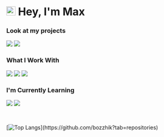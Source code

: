 # <img src='https://qpluspicture.oss-cn-beijing.aliyuncs.com/6LjjQA/Hi.gif' alt='Hi' width="24"/> Hey, I'm Max

### Look at my projects
<a href="https://bozzhik.ru"><img src="https://img.shields.io/badge/portfolio-0A0A0A?style=for-the-badge&logo=dev.to&logoColor=white"></a>
<a href="https://github.com/bozzhik?tab=repositories"><img src="https://img.shields.io/badge/github-0A0A0A?style=for-the-badge&logo=design.to&logoColor=white"></a>

### What I Work With
<a href="https://github.com/bozzhik/js"><img src="https://img.shields.io/badge/JavaScript-F7DF1E?style=for-the-badge&logo=javascript&logoColor=black"><a> <a href="https://github.com/bozzhik/nft"><img src="https://img.shields.io/badge/React-20232A?style=for-the-badge&logo=react&logoColor=61DAFB"><a> <a href="https://github.com/bozzhik/nft"><img src="https://img.shields.io/badge/TailwindCss-212c45?style=for-the-badge&logo=tailwindcss&logoColor=white"><a>

### I'm Currently Learning
<a href=""><img src="https://img.shields.io/badge/TypeScript-3178c6?style=for-the-badge&logo=typescript&logoColor=white"><a>
<a href=""><img src="https://img.shields.io/badge/Material UI-001e3c?style=for-the-badge&logo=mui&logoColor=white"><a>

</br>


[![Top Langs](https://github-readme-stats.vercel.app/api/top-langs/?username=bozzhik&layout=compact&theme=dark&VARNAME="PAT_1")](https://github.com/bozzhik?tab=repositories)
